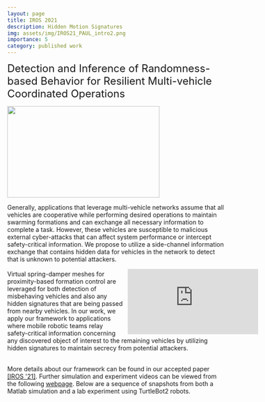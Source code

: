 ```yaml
---
layout: page
title: IROS 2021
description: Hidden Motion Signatures
img: assets/img/IROS21_PAUL_intro2.png
importance: 5
category: published work
---
```

 
<font size="+2.6">Detection and Inference of Randomness-based Behavior for Resilient Multi-vehicle Coordinated Operations</font> 
  <br/>

<img src="https://paulbonczek.github.io/assets/img/IROS21_intro.png" style="margin-left:auto; margin-right:auto;" width="350" height="210" /> 
<!-- <p style="font-size:16.8px;"> -->
  
  Generally, applications that leverage multi-vehicle networks assume that all vehicles 
are cooperative while performing desired operations to maintain swarming formations and 
can exchange all necessary information to complete a task. However, these vehicles are 
susceptible to malicious external cyber-attacks that can affect system performance or 
intercept safety-critical information. We propose to utilize a side-channel information 
exchange that contains hidden data for vehicles in the network to detect that is unknown 
to potential attackers.

<div style="width:45%; float:right;margin:0px 0px 0px 10px;"><iframe src="https://www.youtube.com/embed/q4Fm4FR9Aqw" frameborder="0" allow="accelerometer; autoplay; clipboard-write; encrypted-media; gyroscope; picture-in-picture" allowfullscreen></iframe></div>
<p style="font-size:16.8px;">
  
Virtual spring-damper meshes for proximity-based formation control are leveraged for both 
detection of misbehaving vehicles and also any hidden signatures that are being passed 
from nearby vehicles. In our work, we apply our framework to applications where mobile 
robotic teams relay safety-critical information concerning any discovered object of interest 
to the remaining vehicles by utilizing hidden signatures to maintain secrecy from potential attackers. <br/>
  <br/>
<!-- <img src="https://pauljbonczek.github.io/images/turtlebot2.png" style="float:left; margin:0px 10px 0px 0px" width="85" /> -->
More details about our framework can be found in our accepted paper <a href="https://ieeexplore.ieee.org/document/9635899" target="_blank" rel="noopener noreferrer">[IROS '21]</a>. 
Further simulation and experiment videos can be viewed from the following <a href="http://www.bezzorobotics.com/bonczek-iros21" target="_blank" rel="noopener noreferrer">webpage</a>. Below
are a sequence of snapshots from both a Matlab simulation and a lab experiment using TurtleBot2 robots.
</p> 

<!-- <font size="+1.8">Matlab Simulation Snapshots:</font> 

<div class="row">
  <div class="column">
    <img src="https://pauljbonczek.github.io/images/Figure1_simfinal2.png" alt="MatFig1" style="width:23.9%; border:1px solid black">
    <img src="https://pauljbonczek.github.io/images/Figure2_simfinal2.png" alt="MatFig2" style="width:24%; border:1px solid black">
    <img src="https://pauljbonczek.github.io/images/Figure3_simfinal2.png" alt="MatFig3" style="width:24%; border:1px solid black">
    <img src="https://pauljbonczek.github.io/images/Figure4_simfinal2.png" alt="MatFig4" style="width:24%; border:1px solid black">
  </div>
  <div class="column">
    <img src="https://pauljbonczek.github.io/images/Figure5_simfinal2.png" alt="MatFig5" style="width:23.9%; border:1px solid black">
    <img src="https://pauljbonczek.github.io/images/Figure6_simfinal2c.png" alt="MatFig6" style="width:24%; border:1px solid black">
    <img src="https://pauljbonczek.github.io/images/Figure7_simfinal2.png" alt="MatFig7" style="width:24%; border:1px solid black">
    <img src="https://pauljbonczek.github.io/images/Figure8_simfinal.png" alt="MatFig8" style="width:24%; border:1px solid black">
  </div>
</div>

<br/>
<font size="+1.8">TurtleBot Experiment Snapshots:</font> 

<div class="row">
  <div class="column">
    <img src="https://pauljbonczek.github.io/images/exp1_gopro2.png" alt="GoPro1" style="width:13.15%">
    <img src="https://pauljbonczek.github.io/images/exp2_gopro2.png" alt="GoPro2" style="width:13.15%">
    <img src="https://pauljbonczek.github.io/images/exp3_gopro2c.png" alt="GoPro3" style="width:13.2%">
    <img src="https://pauljbonczek.github.io/images/exp4_gopro2.png" alt="GoPro4" style="width:13.2%">
    <img src="https://pauljbonczek.github.io/images/exp5_gopro2.png" alt="GoPro5" style="width:13.2%">
    <img src="https://pauljbonczek.github.io/images/exp6_gopro2a.png" alt="GoPro6" style="width:13.2%">
    <img src="https://pauljbonczek.github.io/images/exp7_gopro2.png" alt="GoPro7" style="width:13.2%">
  </div>
  <div class="column">
    <img src="https://pauljbonczek.github.io/images/exp2_matlab.png" alt="Matlab2" style="width:13.2%; border:1px solid black">
    <img src="https://pauljbonczek.github.io/images/exp1_matlab2.png" alt="Matlab1" style="width:13.16%; border:1px solid black">
    <img src="https://pauljbonczek.github.io/images/exp3_matlab.png" alt="Matlab3" style="width:13.2%; border:1px solid black">
    <img src="https://pauljbonczek.github.io/images/exp4_matlab.png" alt="Matlab4" style="width:13.2%; border:1px solid black">
    <img src="https://pauljbonczek.github.io/images/exp5_matlab.png" alt="Matlab5" style="width:13.2%; border:1px solid black">
    <img src="https://pauljbonczek.github.io/images/exp6_matlab.png" alt="Matlab6" style="width:13.2%; border:1px solid black">
    <img src="https://pauljbonczek.github.io/images/exp7_matlab2.png" alt="Matlab7" style="width:13.2%; border:1px solid black">
  </div>
</div> -->
